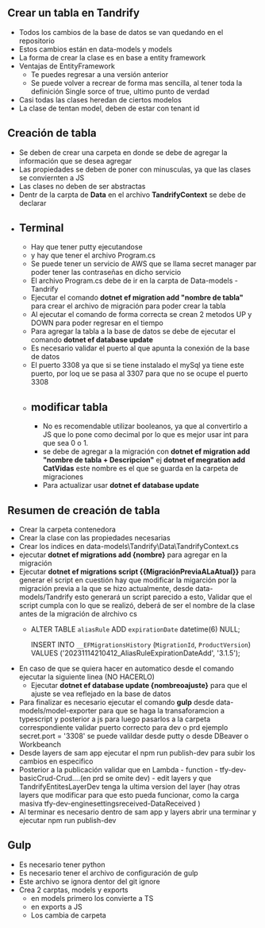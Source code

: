## Crear un tabla en Tandrify
- Todos los cambios de la base de datos se van quedando en el repositorio
- Estos cambios están en data-models y models
- La forma de crear la clase es en base a entity framework
- Ventajas de EntityFramework
  - Te puedes regresar a una versión anterior
  - Se puede volver a recrear de forma mas sencilla, al tener toda la definición Single sorce of true, ultimo punto de verdad
- Casi todas las clases heredan de ciertos modelos
- La clase de tentan model, deben de estar con tenant id

## Creación de tabla
- Se deben de crear una carpeta en donde se debe de agregar la información que se desea agregar
- Las propiedades se deben de poner con minusculas, ya que las clases se conviernten a JS
- Las clases no deben de ser abstractas
- Dentr de la carpta de **Data** en el archivo **TandrifyContext** se debe de declarar 
- ## Terminal
  - Hay que tener putty ejecutandose
  - y hay que tener el archivo Program.cs
  - Se puede tener un servicio de AWS que se llama secret manager par poder tener las contraseñas en dicho servicio
  - El archivo Program.cs debe de ir en la carpta de Data-models - Tandrify 
  - Ejecutar el comando **dotnet ef migration add "nombre de tabla"** para crear el archivo de migración para poder crear la tabla
  - Al ejecutar el comando de forma correcta se crean 2 metodos UP y DOWN para poder regresar en el tiempo 
  - Para agregar la tabla a la base de datos se debe de ejecutar el comando **dotnet ef database update**
  - Es necesario validar el puerto al que apunta la conexión de la base de datos
  - El puerto 3308 ya que si se tiene instalado el mySql ya tiene este puerto, por loq ue se pasa al 3307 para que no se ocupe el puerto 3308
  - ## modificar tabla
    - No es recomendable utilizar booleanos, ya que al convertirlo a JS que lo pone como decimal por lo que es mejor usar int para que sea 0 o 1.
    - se debe de agregar a la migración con **dotnet ef migration add "nombre de tabla + Descripcion"** ej **dotnet ef megration add CatVidas** este nombre es el que se guarda en la carpeta de migraciones
    - Para actualizar usar **dotnet ef database update**
## Resumen de creación de tabla
- Crear la carpeta contenedora
- Crear la clase con las propiedades necesarias
- Crear los indices en data-models\Tandrify\Data\TandrifyContext.cs
- ejecutar **dotnet ef migrations add {nombre}** para agregar en la migración
- Ejecutar **dotnet ef migrations script {{MigraciónPreviaALaAtual}}** para generar el script en cuestión hay que modificar la migarción por la migración previa a la que se hizo actualmente, desde data-models/Tandrify esto generará un script parecido a esto, Validar que el script cumpla con lo que se realizó, deberá de ser el nombre de la clase antes de la migración de alrchivo cs
  - ALTER TABLE `aliasRule` ADD `expirationDate` datetime(6) NULL;

    INSERT INTO `__EFMigrationsHistory` (`MigrationId`, `ProductVersion`)
    VALUES ('20231114210412_AliasRuleExpirationDateAdd', '3.1.5');
- En caso de que se quiera hacer en automatico desde el comando ejecutar la siguiente linea (NO HACERLO)
  - Ejecutar **dotnet ef database update {nombreoajuste}** para que el ajuste se vea reflejado en la base de datos
- Para finalizar es necesario ejecutar el comando **gulp** desde data-models/model-exporter para que se haga la transaforamcion a typescript y posterior a js para luego pasarlos a la carpeta correspondiente validar puerto correcto para dev o prd ejemplo secret.port = '3308' se puede valildar desde putty o desde DBeaver o Workbeanch
- Desde layers de sam app ejecutar el npm run publish-dev para subir los cambios en especifico
- Posterior a la publicación validar que en Lambda - function - tfy-dev-basicCrud-Crud....(en prd se omite dev) - edit layers y que TandrifyEntitesLayerDev tenga la ultima version del layer (hay otras layers que modificar para que esto pueda funcionar, como la carga masiva tfy-dev-enginesettingsreceived-DataReceived )
- Al terminar es necesario dentro de sam app y layers abrir una terminar y ejecutar npm run publish-dev

## Gulp
- Es necesario tener python
- Es necesario tener el archivo de configuración de gulp
- Este archivo se ignora dentor del git ignore
- Crea 2 carptas, models y exports
  - en models primero los convierte a TS
  - en exports a JS
  - Los cambia de carpeta